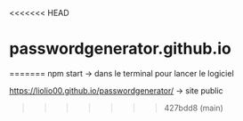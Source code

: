 <<<<<<< HEAD
# passwordgenerator.github.io
=======
npm start -> dans le terminal pour lancer le logiciel

https://liolio00.github.io/passwordgenerator/ -> site public

>>>>>>> 427bdd8 (main)
